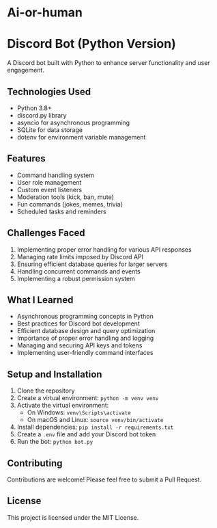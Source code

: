 # Ai-or-human
# Discord Bot (Python Version)

A Discord bot built with Python to enhance server functionality and user engagement.

## Technologies Used

- Python 3.8+
- discord.py library
- asyncio for asynchronous programming
- SQLite for data storage
- dotenv for environment variable management

## Features

- Command handling system
- User role management
- Custom event listeners
- Moderation tools (kick, ban, mute)
- Fun commands (jokes, memes, trivia)
- Scheduled tasks and reminders

## Challenges Faced

1. Implementing proper error handling for various API responses
2. Managing rate limits imposed by Discord API
3. Ensuring efficient database queries for larger servers
4. Handling concurrent commands and events
5. Implementing a robust permission system

## What I Learned

- Asynchronous programming concepts in Python
- Best practices for Discord bot development
- Efficient database design and query optimization
- Importance of proper error handling and logging
- Managing and securing API keys and tokens
- Implementing user-friendly command interfaces

## Setup and Installation

1. Clone the repository
2. Create a virtual environment: `python -m venv venv`
3. Activate the virtual environment:
   - On Windows: `venv\Scripts\activate`
   - On macOS and Linux: `source venv/bin/activate`
4. Install dependencies: `pip install -r requirements.txt`
5. Create a `.env` file and add your Discord bot token
6. Run the bot: `python bot.py`

## Contributing

Contributions are welcome! Please feel free to submit a Pull Request.

## License

This project is licensed under the MIT License.
